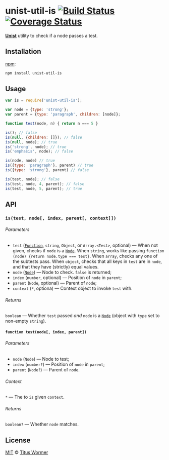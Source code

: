 # unist-util-is [![Build Status][travis-badge]][travis] [![Coverage Status][codecov-badge]][codecov]

[**Unist**][unist] utility to check if a node passes a test.

## Installation

[npm][]:

```bash
npm install unist-util-is
```

## Usage

```js
var is = require('unist-util-is');

var node = {type: 'strong'};
var parent = {type: 'paragraph', children: [node]};

function test(node, n) { return n === 5 }

is(); // false
is(null, {children: []}); // false
is(null, node); // true
is('strong', node); // true
is('emphasis', node); // false

is(node, node) // true
is({type: 'paragraph'}, parent) // true
is({type: 'strong'}, parent) // false

is(test, node); // false
is(test, node, 4, parent); // false
is(test, node, 5, parent); // true
```

## API

### `is(test, node[, index, parent[, context]])`

###### Parameters

*   `test` ([`Function`][test], `string`, `Object`, or `Array.<Test>`, optional)
    —  When not given, checks if `node` is a [`Node`][node].
    When `string`, works like passing `function (node) {return
    node.type === test}`.
    When `array`, checks any one of the subtests pass.
    When `object`, checks that all keys in `test` are in `node`,
    and that they have (strictly) equal values.
*   `node` ([`Node`][node]) — Node to check.  `false` is returned;
*   `index` (`number`, optional) — Position of `node` in `parent`;
*   `parent` (`Node`, optional) — Parent of `node`;
*   `context` (`*`, optiona) — Context object to invoke `test` with.

###### Returns

`boolean` — Whether `test` passed _and_ `node` is a [`Node`][node] (object
with `type` set to non-empty `string`).

#### `function test(node[, index, parent])`

###### Parameters

*   `node` (`Node`) — Node to test;
*   `index` (`number?`) — Position of `node` in `parent`;
*   `parent` (`Node?`) — Parent of `node`.

###### Context

`*` — The to `is` given `context`.

###### Returns

`boolean?` — Whether `node` matches.

## License

[MIT][license] © [Titus Wormer][author]

<!-- Definitions -->

[travis-badge]: https://img.shields.io/travis/syntax-tree/unist-util-is.svg

[travis]: https://travis-ci.org/syntax-tree/unist-util-is

[codecov-badge]: https://img.shields.io/codecov/c/github/syntax-tree/unist-util-is.svg

[codecov]: https://codecov.io/github/syntax-tree/unist-util-is

[npm]: https://docs.npmjs.com/cli/install

[license]: LICENSE

[author]: http://wooorm.com

[unist]: https://github.com/syntax-tree/unist

[node]: https://github.com/syntax-tree/unist#node

[test]: #function-testnode-index-parent
